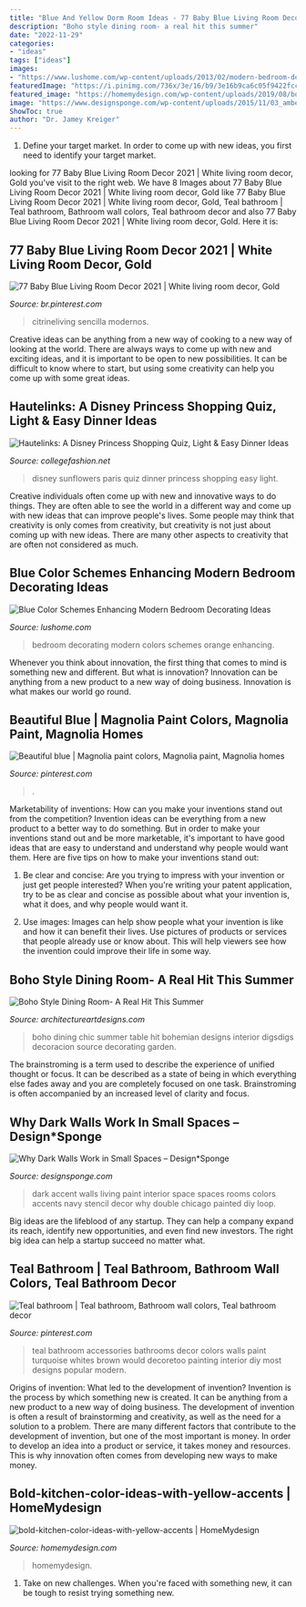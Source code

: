 ```yaml
---
title: "Blue And Yellow Dorm Room Ideas - 77 Baby Blue Living Room Decor 2021"
description: "Boho style dining room- a real hit this summer"
date: "2022-11-29"
categories:
- "ideas"
tags: ["ideas"]
images:
- "https://www.lushome.com/wp-content/uploads/2013/02/modern-bedroom-decorating-ideas-blue-colors-7.jpg"
featuredImage: "https://i.pinimg.com/736x/3e/16/b9/3e16b9ca6c05f9422fcc6ed18d512f8e.jpg"
featured_image: "https://homemydesign.com/wp-content/uploads/2019/08/bold-kitchen-color-ideas-with-yellow-accents.jpg"
image: "https://www.designsponge.com/wp-content/uploads/2015/11/03_amberhampton.jpg"
ShowToc: true
author: "Dr. Jamey Kreiger"
---
```



1. Define your target market. In order to come up with new ideas, you first need to identify your target market.

	

		
looking for 77 Baby Blue Living Room Decor 2021 | White living room decor, Gold you've visit to the right web. We have 8 Images about 77 Baby Blue Living Room Decor 2021 | White living room decor, Gold like 77 Baby Blue Living Room Decor 2021 | White living room decor, Gold, Teal bathroom | Teal bathroom, Bathroom wall colors, Teal bathroom decor and also 77 Baby Blue Living Room Decor 2021 | White living room decor, Gold. Here it is:
		
    
## 77 Baby Blue Living Room Decor 2021 | White Living Room Decor, Gold

<img loading=lazy src="https://i.pinimg.com/736x/57/3e/93/573e93aea8df20f9f156b6bc484de767.jpg" onerror="this.onerror=null;this.src='https://tse4.mm.bing.net/th?id=OIP.QjTLUoBIVuJIj_hbh6wrQQHaLG&amp;pid=15.1';" alt="77 Baby Blue Living Room Decor 2021 | White living room decor, Gold">

_Source: br.pinterest.com_

>citrineliving sencilla modernos. 

	

Creative ideas can be anything from a new way of cooking to a new way of looking at the world. There are always ways to come up with new and exciting ideas, and it is important to be open to new possibilities. It can be difficult to know where to start, but using some creativity can help you come up with some great ideas.

    
## Hautelinks: A Disney Princess Shopping Quiz, Light &amp; Easy Dinner Ideas

<img loading=lazy src="https://www.collegefashion.net/wp-content/uploads/2019/03/sunflowers.jpg" onerror="this.onerror=null;this.src='https://tse1.mm.bing.net/th?id=OIP.iQ8Nno6_nWoruYwYy3cnugHaKn&amp;pid=15.1';" alt="Hautelinks: A Disney Princess Shopping Quiz, Light &amp; Easy Dinner Ideas">

_Source: collegefashion.net_

>disney sunflowers paris quiz dinner princess shopping easy light. 

	

Creative individuals often come up with new and innovative ways to do things. They are often able to see the world in a different way and come up with new ideas that can improve people's lives. Some people may think that creativity is only comes from creativity, but creativity is not just about coming up with new ideas. There are many other aspects to creativity that are often not considered as much.

    
## Blue Color Schemes Enhancing Modern Bedroom Decorating Ideas

<img loading=lazy src="https://www.lushome.com/wp-content/uploads/2013/02/modern-bedroom-decorating-ideas-blue-colors-7.jpg" onerror="this.onerror=null;this.src='https://tse3.mm.bing.net/th?id=OIP.BGY973qUHZNZGZgyMty0KgHaJ4&amp;pid=15.1';" alt="Blue Color Schemes Enhancing Modern Bedroom Decorating Ideas">

_Source: lushome.com_

>bedroom decorating modern colors schemes orange enhancing. 

	

Whenever you think about innovation, the first thing that comes to mind is something new and different. But what is innovation? Innovation can be anything from a new product to a new way of doing business. Innovation is what makes our world go round.

    
## Beautiful Blue | Magnolia Paint Colors, Magnolia Paint, Magnolia Homes

<img loading=lazy src="https://i.pinimg.com/736x/3e/16/b9/3e16b9ca6c05f9422fcc6ed18d512f8e.jpg" onerror="this.onerror=null;this.src='https://tse3.mm.bing.net/th?id=OIP.2As51aI9-kF8lLlT9ZwNHAHaJ3&amp;pid=15.1';" alt="Beautiful blue | Magnolia paint colors, Magnolia paint, Magnolia homes">

_Source: pinterest.com_

>. 

	

Marketability of inventions: How can you make your inventions stand out from the competition?
Invention ideas can be everything from a new product to a better way to do something. But in order to make your inventions stand out and be more marketable, it's important to have good ideas that are easy to understand and understand why people would want them. Here are five tips on how to make your inventions stand out:
1. Be clear and concise: Are you trying to impress with your invention or just get people interested? When you're writing your patent application, try to be as clear and concise as possible about what your invention is, what it does, and why people would want it.

2. Use images: Images can help show people what your invention is like and how it can benefit their lives. Use pictures of products or services that people already use or know about. This will help viewers see how the invention could improve their life in some way.

    
## Boho Style Dining Room- A Real Hit This Summer

<img loading=lazy src="http://www.architectureartdesigns.com/wp-content/uploads/2017/06/6-22.jpg" onerror="this.onerror=null;this.src='https://tse3.mm.bing.net/th?id=OIP.UoVp7AeaTs6R1zaUxtXeEQHaI8&amp;pid=15.1';" alt="Boho Style Dining Room- A Real Hit This Summer">

_Source: architectureartdesigns.com_

>boho dining chic summer table hit bohemian designs interior digsdigs decoracion source decorating garden. 

	

The brainstroming is a term used to describe the experience of unified thought or focus. It can be described as a state of being in which everything else fades away and you are completely focused on one task. Brainstroming is often accompanied by an increased level of clarity and focus.

    
## Why Dark Walls Work In Small Spaces – Design*Sponge

<img loading=lazy src="https://www.designsponge.com/wp-content/uploads/2015/11/03_amberhampton.jpg" onerror="this.onerror=null;this.src='https://tse2.mm.bing.net/th?id=OIP.CQ1xjco_PB4fqMWvqx5QZAHaKh&amp;pid=15.1';" alt="Why Dark Walls Work in Small Spaces – Design*Sponge">

_Source: designsponge.com_

>dark accent walls living paint interior space spaces rooms colors accents navy stencil decor why double chicago painted diy loop. 

	

Big ideas are the lifeblood of any startup. They can help a company expand its reach, identify new opportunities, and even find new investors. The right big idea can help a startup succeed no matter what.

    
## Teal Bathroom | Teal Bathroom, Bathroom Wall Colors, Teal Bathroom Decor

<img loading=lazy src="https://i.pinimg.com/736x/3e/cd/d5/3ecdd54d28355b9406aa9df364c46dfb--teal-bathrooms-boy-bathroom.jpg" onerror="this.onerror=null;this.src='https://tse4.mm.bing.net/th?id=OIP.o3u7jrRzGsQ9rLjRdTyfvgHaJ3&amp;pid=15.1';" alt="Teal bathroom | Teal bathroom, Bathroom wall colors, Teal bathroom decor">

_Source: pinterest.com_

>teal bathroom accessories bathrooms decor colors walls paint turquoise whites brown would decoretoo painting interior diy most designs popular modern. 

	

Origins of invention: What led to the development of invention?
Invention is the process by which something new is created. It can be anything from a new product to a new way of doing business. The development of invention is often a result of brainstorming and creativity, as well as the need for a solution to a problem. There are many different factors that contribute to the development of invention, but one of the most important is money. In order to develop an idea into a product or service, it takes money and resources. This is why innovation often comes from developing new ways to make money.

    
## Bold-kitchen-color-ideas-with-yellow-accents | HomeMydesign

<img loading=lazy src="https://homemydesign.com/wp-content/uploads/2019/08/bold-kitchen-color-ideas-with-yellow-accents.jpg" onerror="this.onerror=null;this.src='https://tse1.mm.bing.net/th?id=OIP.FnqC6iUjjCz3rchu-xiVdAHaLH&amp;pid=15.1';" alt="bold-kitchen-color-ideas-with-yellow-accents | HomeMydesign">

_Source: homemydesign.com_

>homemydesign. 

	

1) Take on new challenges. When you're faced with something new, it can be tough to resist trying something new.

